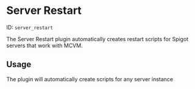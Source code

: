 # Server Restart
ID: `server_restart`

The Server Restart plugin automatically creates restart scripts for Spigot servers that work with MCVM.

## Usage
The plugin will automatically create scripts for any server instance